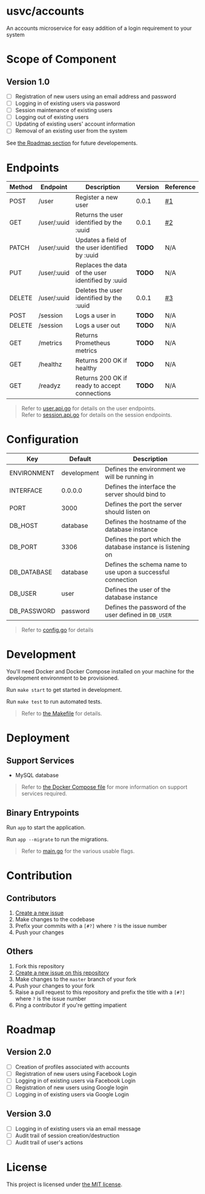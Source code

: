 # usvc/accounts
An accounts microservice for easy addition of a login requirement to your system

# Scope of Component

## Version 1.0
- [ ] Registration of new users using an email address and password
- [ ] Logging in of existing users via password
- [ ] Session maintenance of existing users
- [ ] Logging out of existing users
- [ ] Updating of existing users' account information
- [ ] Removal of an existing user from the system

See [the Roadmap section](#roadmap) for future developements.

# Endpoints

| Method | Endpoint | Description | Version | Reference |
| --- | --- | --- | --- | --- |
| POST | /user | Register a new user | 0.0.1 | [#1](i1) |
| GET | /user/:uuid | Returns the user identified by the :uuid | 0.0.1 | [#2](i2) |
| PATCH | /user/:uuid | Updates a field of the user identified by :uuid | **TODO** | N/A |
| PUT | /user/:uuid | Replaces the data of the user identified by :uuid | **TODO** | N/A |
| DELETE | /user/:uuid | Deletes the user identified by the :uuid | 0.0.1 | [#3](i3) |
| POST | /session | Logs a user in | **TODO** | N/A |
| DELETE | /session | Logs a user out | **TODO** | N/A |
| GET | /metrics | Returns Prometheus metrics | **TODO** | N/A |
| GET | /healthz | Returns 200 OK if healthy | **TODO** | N/A |
| GET | /readyz | Returns 200 OK if ready to accept connections | **TODO** | N/A |

> Refer to [user.api.go](./user.api.go) for details on the user endpoints.  
> Refer to [session.api.go](./session.api.go) for details on the session endpoints.

# Configuration

| Key | Default | Description |
| --- | --- | --- |
| ENVIRONMENT | development | Defines the environment we will be running in |
| INTERFACE | 0.0.0.0 | Defines the interface the server should bind to |
| PORT | 3000 | Defines the port the server should listen on |
| DB_HOST | database | Defines the hostname of the database instance |
| DB_PORT | 3306 | Defines the port which the database instance is listening on |
| DB_DATABASE | database | Defines the schema name to use upon a successful connection |
| DB_USER | user | Defines the user of the database instance |
| DB_PASSWORD | password | Defines the password of the user defined in `DB_USER` |

> Refer to [config.go](./config.go) for details

# Development

You'll need Docker and Docker Compose installed on your machine for the development environment to be provisioned.

Run `make start` to get started in development.

Run `make test` to run automated tests.

> Refer to [the Makefile](./Makefile) for details.

# Deployment

## Support Services

- MySQL database

> Refer to [the Docker Compose file](./docker-compose.yml) for more information on support services required.

## Binary Entrypoints

Run `app` to start the application.

Run `app --migrate` to run the migrations.

> Refer to [main.go](./main.go) for the various usable flags.

# Contribution

## Contributors
1. [Create a new issue](https://github.com/usvc/accounts/issues/new)
2. Make changes to the codebase
3. Prefix your commits with a `[#?]` where `?` is the issue number
4. Push your changes

## Others
1. Fork this repository
2. [Create a new issue on this repository](https://github.com/usvc/accounts/issues/new)
3. Make changes to the `master` branch of your fork
4. Push your changes to your fork
5. Raise a pull request to this repository and prefix the title with a `[#?]` where `?` is the issue number
6. Ping a contributor if you're getting impatient

# Roadmap

## Version 2.0

- [ ] Creation of profiles associated with accounts
- [ ] Registration of new users using Facebook Login
- [ ] Logging in of existing users via Facebook Login
- [ ] Registration of new users using Google login
- [ ] Logging in of existing users via Google Login

## Version 3.0

- [ ] Logging in of existing users via an email message
- [ ] Audit trail of session creation/destruction
- [ ] Audit trail of user's actions

# License
This project is licensed under [the MIT license](./LICENSE).
